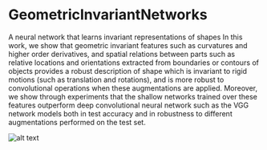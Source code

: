# GeometricInvariantNetworks
A neural network that learns invariant representations of shapes
In this work, we show that geometric invariant features such as curvatures and higher order derivatives, and spatial relations between parts such as relative locations and orientations extracted from boundaries or contours of objects provides a robust description of shape which is invariant to rigid motions (such as translation and rotations), and is more robust to convolutional operations when these augmentations are applied. Moreover, we show through experiments that the shallow networks trained over these features outperform deep convolutional neural network such as the VGG network models both in test accuracy and in robustness to different augmentations performed on the test set.

![alt text](https://ibb.co/NnZQnm2)
